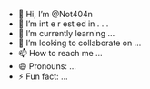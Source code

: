   - 👋 Hi, I’m @Not404n 
-  👀 I’m  int e     r     est   ed in    .      .  .       
- 🌱 I’m currently learning  ...        
- 💞️ I’m looking to collaborate on ...   
- 📫 How to reach me ... 
- 😄 Pronouns: ...
- ⚡ Fun fact: ...

<!---
Not404n/Not404n is a ✨ special ✨ repository because its `README.md` (this file) appears on your GitHub profile.
You can click the Preview link to take a look at your changes.
--->
